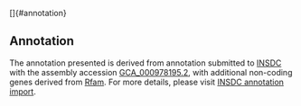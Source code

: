 []{#annotation}

Annotation
----------

The annotation presented is derived from annotation submitted to
[INSDC](http://www.insdc.org) with the assembly accession
[GCA\_000978195.2](http://www.ebi.ac.uk/ena/data/view/GCA_000978195.2),
with additional non-coding genes derived from
[Rfam](http://rfam.xfam.org/). For more details, please visit [INSDC
annotation
import](http://ensemblgenomes.org/info/data/insdc_annotation).
